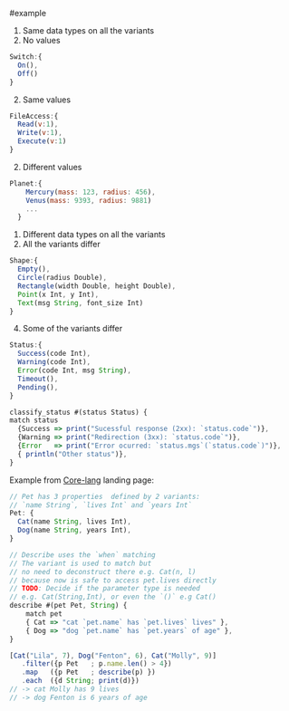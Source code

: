 #example

1. Same data types on all the variants
  1. No values
```js
Switch:{
  On(),
  Off()
}
```
  
  2. Same values
  ```js
FileAccess:{ 
    Read(v:1),
    Write(v:1),
    Execute(v:1)
  }
```

  2. Different values
```js
Planet:{
    Mercury(mass: 123, radius: 456),
    Venus(mass: 9393, radius: 9881)
    ... 
  }
```
1. Different data types on all the variants
  2. All the variants differ
  ```js
Shape:{
    Empty(),
    Circle(radius Double),
    Rectangle(width Double, height Double),
    Point(x Int, y Int),
    Text(msg String, font_size Int)
  }
```
  4. Some of the variants differ
  ```js
Status:{ 
    Success(code Int),
    Warning(code Int),
    Error(code Int, msg String),
    Timeout(), 
    Pending(),
  }

classify_status #(status Status) { 
  match status
    {Success => print("Sucessful response (2xx): `status.code`")},
    {Warning => print("Redirection (3xx): `status.code`")},
    {Error   => print("Error ocurred: `status.mgs`(`status.code`)")},
    { println("Other status")},
}
```


Example from [Core-lang](https://core-lang.dev) landing page: 

```js
// Pet has 3 properties  defined by 2 variants: 
// `name String`, `lives Int` and `years Int`
Pet: {
  Cat(name String, lives Int),
  Dog(name String, years Int),
}

// Describe uses the `when` matching
// The variant is used to match but 
// no need to deconstruct there e.g. Cat(n, l)
// because now is safe to access pet.lives directly
// TODO: Decide if the parameter type is needed 
// e.g. Cat(String,Int), or even the `()` e.g Cat()
describe #(pet Pet, String) {
	match pet
    { Cat => "cat `pet.name` has `pet.lives` lives" },
    { Dog => "dog `pet.name` has `pet.years` of age" },
}

[Cat("Lila", 7), Dog("Fenton", 6), Cat("Molly", 9)]
   .filter({p Pet   ; p.name.len() > 4})
   .map   ({p Pet   ; describe(p) })
   .each  ({d String; print(d)})
// -> cat Molly has 9 lives
// -> dog Fenton is 6 years of age

```


